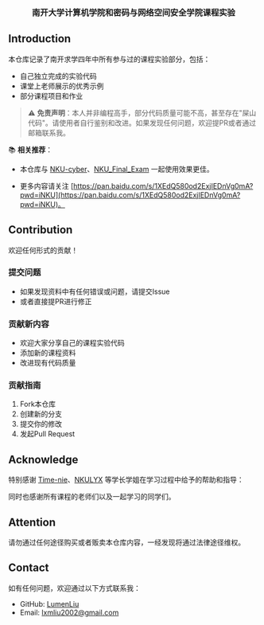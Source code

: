 

<div align="center">
  <h3>南开大学计算机学院和密码与网络空间安全学院课程实验</h3>
</div>



## Introduction

本仓库记录了南开求学四年中所有参与过的课程实验部分，包括：
- 自己独立完成的实验代码
- 课堂上老师展示的优秀示例
- 部分课程项目和作业

> ⚠️ **免责声明**：本人并非编程高手，部分代码质量可能不高，甚至存在"屎山代码"。请使用者自行鉴别和改进。如果发现任何问题，欢迎提PR或者通过邮箱联系我。

📚 **相关推荐**：

- 本仓库与 [NKU-cyber](https://github.com/lumen-liu/NKU-cyber)、[NKU_Final_Exam](https://github.com/Luhaozhhhe/NKU_Final_Exam) 一起使用效果更佳。

- 更多内容请关注 [https://pan.baidu.com/s/1XEdQ580od2ExjIEDnVg0mA?pwd=iNKU](https://pan.baidu.com/s/1XEdQ580od2ExjIEDnVg0mA?pwd=iNKU)。


## Contribution

欢迎任何形式的贡献！

### 提交问题
- 如果发现资料中有任何错误或问题，请提交Issue
- 或者直接提PR进行修正

### 贡献新内容
- 欢迎大家分享自己的课程实验代码
- 添加新的课程资料
- 改进现有代码质量

### 贡献指南
1. Fork本仓库
2. 创建新的分支
3. 提交你的修改
4. 发起Pull Request

## Acknowledge

特别感谢 [Time-nie](https://github.com/Time-nie)、[NKULYX](https://github.com/NKULYX) 等学长学姐在学习过程中给予的帮助和指导：

同时也感谢所有课程的老师们以及一起学习的同学们。

## Attention

请勿通过任何途径购买或者贩卖本仓库内容，一经发现将通过法律途径维权。

## Contact

如有任何问题，欢迎通过以下方式联系我：
- GitHub: [LumenLiu](https://github.com/LumenLiu)
- Email: lxmliu2002@gmail.com



